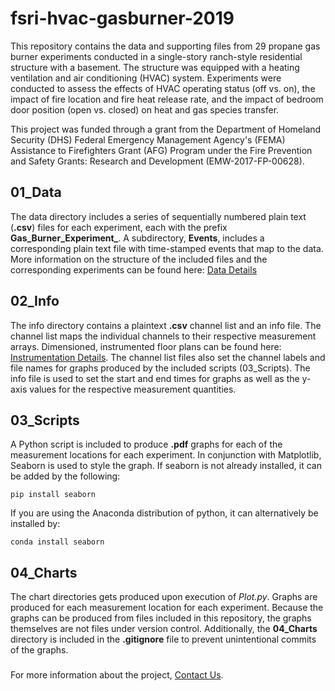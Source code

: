 # fsri-hvac-gasburner-2019

This repository contains the data and supporting files from 29 propane gas burner experiments conducted in a single-story ranch-style residential structure with a basement. The structure was equipped with a heating ventilation and air conditioning (HVAC) system. Experiments were conducted to assess the effects of HVAC operating status (off vs. on), the impact of fire location and fire heat release rate, and the impact of bedroom door position (open vs. closed) on heat and gas species transfer.

This project was funded through a grant from the Department of Homeland Security (DHS) Federal Emergency Management Agency's (FEMA) Assistance to Firefighters Grant (AFG) Program under the Fire Prevention and Safety Grants: Research and Development (EMW-2017-FP-00628).

## 01_Data
The data directory includes a series of sequentially numbered plain text (__.csv__) files for each experiment, each with the prefix **Gas_Burner_Experiment_**. A subdirectory, **Events**, includes a corresponding plain text file with time-stamped events that map to the data. More information on the structure of the included files and the corresponding experiments can be found here: [Data Details](01_Data/README.md) 

## 02_Info
The info directory contains a plaintext __.csv__ channel list and an info file. The channel list maps the individual channels to their respective measurement arrays. Dimensioned, instrumented floor plans can be found here: [Instrumentation Details](02_Info/README.md). The channel list files also set the channel labels and file names for graphs produced by the included scripts (03_Scripts). The info file is used to set the start and end times for graphs as well as the y-axis values for the respective measurement quantities.

## 03_Scripts
A Python script is included to produce **.pdf** graphs for each of the measurement locations for each experiment. In conjunction with Matplotlib, Seaborn is used to style the graph. If seaborn is not already installed, it can be added by the following:
```
pip install seaborn
```
If you are using the Anaconda distribution of python, it can alternatively be installed by:
```
conda install seaborn
```

## 04_Charts
The chart directories gets produced upon execution of _Plot.py_. Graphs are produced for each measurement location for each experiment. Because the graphs can be produced from files included in this repository, the graphs themselves are not files under version control. Additionally, the **04_Charts** directory is included in the __.gitignore__ file to prevent unintentional commits of the graphs.

###
For more information about the project, [Contact Us](https://fsri.org/contact-fire-safety-research-institute).

